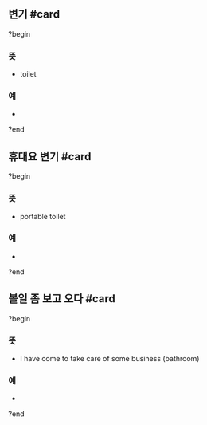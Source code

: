 ## 변기 #card
?begin
### 뜻
- toilet
### 예
-
<!--SR:!2025-04-12,3,250-->
?end


## 휴대요 변기 #card
?begin
### 뜻
- portable toilet
### 예
-
?end

## 볼일 좀 보고 오다 #card
?begin
### 뜻
- I have come to take care of some business (bathroom)
### 예
-
?end
